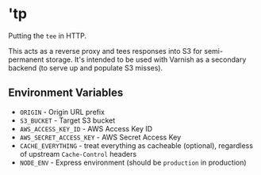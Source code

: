 # 'tp

Putting the `tee` in HTTP.

This acts as a reverse proxy and tees responses into S3 for semi-permanent
storage.  It's intended to be used with Varnish as a secondary backend (to
serve up and populate S3 misses).

## Environment Variables

* `ORIGIN` - Origin URL prefix
* `S3_BUCKET` - Target S3 bucket
* `AWS_ACCESS_KEY_ID` - AWS Access Key ID
* `AWS_SECRET_ACCESS_KEY` - AWS Secret Access Key
* `CACHE_EVERYTHING` - treat everything as cacheable (optional), regardless of
  upstream `Cache-Control` headers
* `NODE_ENV` - Express environment (should be `production` in production)
